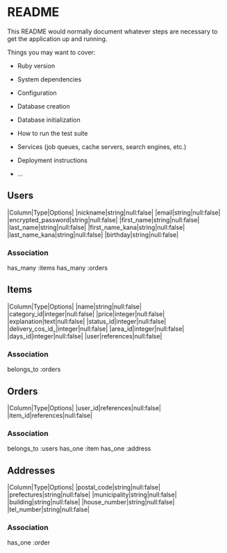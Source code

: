 # README

This README would normally document whatever steps are necessary to get the
application up and running.

Things you may want to cover:

* Ruby version

* System dependencies

* Configuration

* Database creation

* Database initialization

* How to run the test suite

* Services (job queues, cache servers, search engines, etc.)

* Deployment instructions

* ...

## Users 
|Column|Type|Options|
|nickname|string|null:false|
|email|string|null:false|
|encrypted_password|string|null:false|
|first_name|string|null:false|
|last_name|string|null:false|
|first_name_kana|string|null:false|
|last_name_kana|string|null:false|
|birthday|string|null:false|

### Association
has_many :items
has_many :orders

## Items
|Column|Type|Options|
|name|string|null:false|
|category_id|integer|null:false|
|price|integer|null:false|
|explanation|text|null:false|
|status_id|integer|null:false|
|delivery_cos_id_|integer|null:false|
|area_id|integer|null:false|
|days_id|integer|null:false|
|user|references|null:false|

### Association
belongs_to :orders

## Orders
|Column|Type|Options|
|user_id|references|null:false|
|item_id|references|null:false|

### Association
belongs_to :users
has_one :item
has_one :address

## Addresses 
|Column|Type|Options|
|postal_code|string|null:false|
|prefectures|string|null:false|
|municipality|string|null:false|
|building|string|null:false|
|house_number|string|null:false|
|tel_number|string|null:false|

### Association
has_one :order